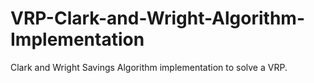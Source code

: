 # VRP-Clark-and-Wright-Algorithm-Implementation
Clark and Wright Savings Algorithm implementation to solve a VRP.
